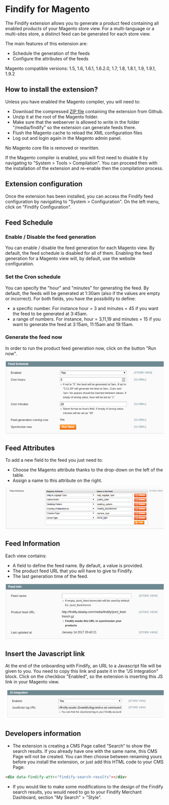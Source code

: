 Findify for Magento
===================

The Findify extension allows you to generate a product feed containing all enabled products of your Magento store view.
For a multi-language or a multi-sites store, a distinct feed can be generated for each store view.

The main features of this extension are:
- Schedule the generation of the feeds
- Configure the attributes of the feeds

Magento compatible versions: 1.5, 1.6, 1.6.1, 1.6.2.0, 1.7, 1.8, 1.8.1, 1.9, 1.9.1, 1.9.2

## How to install the extension?

Unless you have enabled the Magento compiler, you will need to:

* Download the compressed [ZIP file](https://github.com/findify/findify-magento/archive/master.zip "ZIP") containing the extension from Github.
* Unzip it at the root of the Magento folder.
* Make sure that the webserver is allowed to write in the folder "/media/findify" so the extension can generate feeds there.
* Flush the Magento cache to reload the XML configuration files
* Log out and login again in the Magento admin panel.

No Magento core file is removed or rewritten.

If the Magento compiler is enabled, you will first need to disable it by navigating to "System > Tools > Compilation".
You can proceed then with the installation of the extension and re-enable then the compilation process.

## Extension configuration

Once the extension has been installed, you can access the Findify feed configuration by navigating to "System > Configuration".
On the left menu, click on "Findify Configuration".

## Feed Schedule

### Enable / Disable the feed generation
You can enable / disable the feed generation for each Magento view.
By default, the feed schedule is disabled for all of them.
Enabling the feed generation for a Magento view will, by default, use the website configuration. 

### Set the Cron schedule
You can specify the "hour" and "minutes" for generating the feed. By default, the feeds will be generated at 1:30am (also if the values are empty or incorrect).
For both fields, you have the possibility to define:
- a specific number. For instance hour = 3 and minutes = 45 if you want the feed to be generated at 3:45am.
- a range of numbers. For instance, hour = 3,11,19 and minutes = 15 if you want to generate the feed at 3:15am, 11:15am and 19:15am.

### Generate the feed now
In order to run the product feed generation now, click on the button "Run now".

![feed_schedule](doc/feed_schedule.png)

## Feed Attributes
To add a new field to the feed you just need to:
- Choose the Magento attribute thanks to the drop-down on the left of the table.
- Assign a name to this attribute on the right. 

![feed_attributes](doc/feed_attributes.png)

## Feed Information
Each view contains:
- A field to define the feed name. By default, a value is provided.
- The product feed URL that you will have to give to Findify.
- The last generation time of the feed.

![feed_info](doc/feed_info.png)

## Insert the Javascript link
At the end of the onboarding with Findify, an URL to a Javascript file will be given to you. You need to copy this link and paste it in the "JS Integration" block. Click on the checkbox "Enabled", so the extension is inserting this JS link in your Magento view.

![javascript_link](doc/js_link.png)

## Developers information
- The extension is creating a CMS Page called “Search” to show the search results. If you already have one with the same name, this CMS Page will not be created. You can then choose between renaming yours before you install the extension, or just add this HTML code to your CMS Page: 
```html
<div data-findify-attr="findify-search-results"></div>
```
- If you would like to make some modifications to the design of the Findify search results, you would need to go to your Findify Merchant Dashboard, section "My Search" > "Style".
